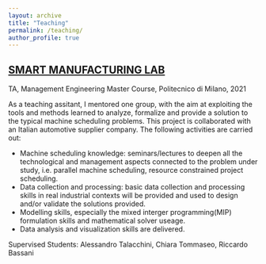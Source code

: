 ```yaml
---
layout: archive
title: "Teaching"
permalink: /teaching/
author_profile: true
---
```


## [SMART MANUFACTURING LAB](https://www11.ceda.polimi.it/schedaincarico/schedaincarico/controller/scheda_pubblica/SchedaPublic.do?&evn_default=evento&c_classe=743745&polij_device_category=DESKTOP&__pj0=0&__pj1=ac9f5524d19961b37acea6e07b53901a)


TA, Management Engineering Master Course, Politecnico di Milano, 2021


As a teaching assitant, I mentored one group, with the aim at exploiting the tools and methods learned to analyze, formalize and provide a solution to the typical machine scheduling problems. This project is collaborated with an Italian automotive supplier company. The following activities are carried out:
* Machine scheduling knowledge: seminars/lectures to deepen all the technological and management aspects connected to the problem under study, i.e. parallel machine scheduling, resource constrained project scheduling.
* Data collection and processing: basic data collection and processing skills in real industrial contexts will be provided and used to design and/or validate the solutions provided.
* Modelling skills, especially the mixed interger programming(MIP) formulation skills and mathematical solver useage.
* Data analysis and visualization skills are delivered.

Supervised Students: Alessandro Talacchini, Chiara Tommaseo, Riccardo Bassani
